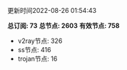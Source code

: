更新时间2022-08-26 01:54:43

**总订阅: 73**
**总节点: 2603**
**有效节点: 758**
- v2ray节点: 326
- ss节点: 416
- trojan节点: 16
